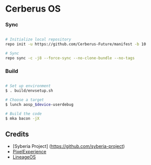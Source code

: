 # Cerberus OS #

### Sync ###

```bash

# Initialize local repository
repo init -u https://github.com/Cerberus-Future/manifest -b 10

# Sync
repo sync -c -j8 --force-sync --no-clone-bundle --no-tags
```

### Build ###

```bash

# Set up environment
$ . build/envsetup.sh

# Choose a target
$ lunch aosp_$device-userdebug

# Build the code
$ mka bacon -jX
```

## Credits
-  [Syberia Project] (https://github.com/syberia-project)
-  [PixelExperience](https://github.com/PixelExperience)
-  [LineageOS](http://GitHub.com/LineageOS)
